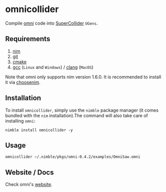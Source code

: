 # **omnicollider**

Compile [omni](https://github.com/vitreo12/omni) code into [SuperCollider](https://github.com/supercollider/supercollider) `UGens`.

## **Requirements**

1) [nim](https://nim-lang.org/)
2) [git](https://git-scm.com/)
3) [cmake](https://cmake.org/) 
4) [gcc](https://gcc.gnu.org/) (`Linux` and `Windows`)  /  [clang](https://clang.llvm.org/) (`MacOS`)

Note that omni only supports nim version 1.6.0. It is recommended to install it via [choosenim](https://github.com/dom96/choosenim).

## **Installation**

To install `omnicollider`, simply use the `nimble` package manager (it comes bundled with the `nim` installation).The command will also take care of installing `omni`:

    nimble install omnicollider -y

## **Usage**

    omnicollider ~/.nimble/pkgs/omni-0.4.2/examples/OmniSaw.omni

## **Website / Docs**

Check omni's [website](https://vitreo12.github.io/omni).
